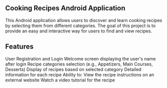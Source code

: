## Cooking Recipes Android Application

This Android application allows users to discover and learn cooking recipes by selecting them from different categories. The goal of this project is to provide an easy and interactive way for users to find and view recipes.

## Features

User Registration and Login
Welcome screen displaying the user's name after login
Recipe categories selection (e.g., Appetizers, Main Courses, Desserts)
Display of recipes based on selected category
Detailed information for each recipe
Ability to:
View the recipe instructions on an external website
Watch a video tutorial for the recipe
